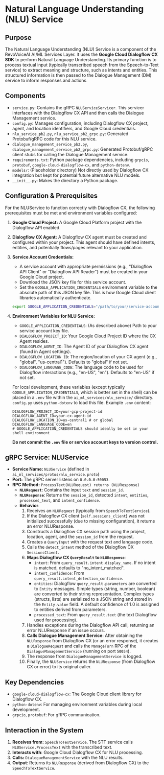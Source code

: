 # Natural Language Understanding (NLU) Service

## Purpose

The Natural Language Understanding (NLU) Service is a component of the RevoVoiceAI AI/ML Services Layer. It uses the **Google Cloud Dialogflow CX SDK** to perform Natural Language Understanding. Its primary function is to process textual input (typically transcribed speech from the Speech-to-Text service) to extract meaning and structure, such as intents and entities. This structured information is then passed to the Dialogue Management (DM) service to inform responses and actions.

## Components

*   `service.py`: Contains the gRPC `NLUServiceServicer`. This servicer interfaces with the Dialogflow CX API and then calls the Dialogue Management service.
*   `config.py`: Manages configuration, including Dialogflow CX project, agent, and location identifiers, and Google Cloud credentials.
*   `nlu_service_pb2.py`, `nlu_service_pb2_grpc.py`: Generated Protobuf/gRPC code for this NLU service.
*   `dialogue_management_service_pb2.py`, `dialogue_management_service_pb2_grpc.py`: Generated Protobuf/gRPC client stubs for calling the Dialogue Management service.
*   `requirements.txt`: Python package dependencies, including `grpcio`, `protobuf`, `google-cloud-dialogflow-cx`, and `python-dotenv`.
*   `models/`: (Placeholder directory) Not directly used by Dialogflow CX integration but kept for potential future alternative NLU models.
*   `__init__.py`: Makes the directory a Python package.

## Configuration & Prerequisites

For the NLUService to function correctly with Dialogflow CX, the following prerequisites must be met and environment variables configured:

1.  **Google Cloud Project:** A Google Cloud Platform project with the Dialogflow API enabled.
2.  **Dialogflow CX Agent:** A Dialogflow CX agent must be created and configured within your project. This agent should have defined intents, entities, and potentially flows/pages relevant to your application.
3.  **Service Account Credentials:**
    *   A service account with appropriate permissions (e.g., "Dialogflow API Client" or "Dialogflow API Reader") must be created in your Google Cloud project.
    *   Download the JSON key file for this service account.
    *   Set the `GOOGLE_APPLICATION_CREDENTIALS` environment variable to the absolute path of this JSON key file. This is how Google Cloud client libraries automatically authenticate.
    ```bash
    export GOOGLE_APPLICATION_CREDENTIALS="/path/to/your/service-account-key.json"
    ```

4.  **Environment Variables for NLU Service:**
    *   `GOOGLE_APPLICATION_CREDENTIALS`: (As described above) Path to your service account key file.
    *   `DIALOGFLOW_PROJECT_ID`: Your Google Cloud Project ID where the CX Agent resides.
    *   `DIALOGFLOW_AGENT_ID`: The Agent ID of your Dialogflow CX agent (found in Agent settings).
    *   `DIALOGFLOW_LOCATION_ID`: The region/location of your CX agent (e.g., "global", "us-central1"). Defaults to "global" if not set.
    *   `DIALOGFLOW_LANGUAGE_CODE`: The language code to be used for Dialogflow interactions (e.g., "en-US", "en"). Defaults to "en-US" if not set.

    For local development, these variables (except typically `GOOGLE_APPLICATION_CREDENTIALS`, which is better set in the shell) can be placed in a `.env` file within the `ai_ml_services/nlu_service/` directory. `config.py` uses `python-dotenv` to load this file.
    Example `.env` content:
    ```env
    DIALOGFLOW_PROJECT_ID=your-gcp-project-id
    DIALOGFLOW_AGENT_ID=your-cx-agent-id
    DIALOGFLOW_LOCATION_ID=us-central1 # or global
    DIALOGFLOW_LANGUAGE_CODE=en
    # GOOGLE_APPLICATION_CREDENTIALS should ideally be set in your shell environment
    ```
    **Do not commit the `.env` file or service account keys to version control.**

## gRPC Service: NLUService

*   **Service Name:** `NLUService` (defined in `ai_ml_services/protos/nlu_service.proto`)
*   **Port:** The gRPC server listens on `0.0.0.0:50053`.
*   **RPC Method:** `ProcessText(NLURequest) returns (NLUResponse)`
    *   **`NLURequest`**: Contains the input `text` and `session_id`.
    *   **`NLUResponse`**: Returns the `session_id`, detected `intent`, `entities`, `processed_text`, and `intent_confidence`.
    *   **Behavior**:
        1.  Receives an `NLURequest` (typically from `SpeechToTextService`).
        2.  If the Dialogflow CX client (`self.sessions_client`) was not initialized successfully (due to missing configuration), it returns an error NLUResponse.
        3.  Constructs a Dialogflow CX session path using the project, location, agent, and the `session_id` from the request.
        4.  Creates a `QueryInput` with the request text and language code.
        5.  Calls the `detect_intent` method of the Dialogflow CX `SessionsClient`.
        6.  **Maps Dialogflow CX `QueryResult` to `NLUResponse`**:
            *   `intent`: From `query_result.intent.display_name`. If no intent is matched, defaults to "no_intent_matched".
            *   `intent_confidence`: From `query_result.intent_detection_confidence`.
            *   `entities`: Dialogflow `query_result.parameters` are converted to `Entity` messages. Simple types (string, number, boolean) are converted to their string representation. Complex types (structs, lists) are serialized to a JSON string and stored in the `Entity.value` field. A default confidence of 1.0 is assigned to entities derived from parameters.
            *   `processed_text`: From `query_result.text` (the text Dialogflow used for processing).
        7.  Handles exceptions during the Dialogflow API call, returning an error NLUResponse if an issue occurs.
        8.  **Calls Dialogue Management Service**: After obtaining the `NLUResponse` from Dialogflow CX (or an error response), it creates a `DialogueRequest` and calls the `ManageTurn` RPC of the `DialogueManagementService` (running on port `50054`).
        9.  The response from `DialogueManagementService` is logged.
        10. Finally, the `NLUService` returns the `NLUResponse` (from Dialogflow CX or error) to its original caller.

## Key Dependencies
*   `google-cloud-dialogflow-cx`: The Google Cloud client library for Dialogflow CX.
*   `python-dotenv`: For managing environment variables during local development.
*   `grpcio`, `protobuf`: For gRPC communication.

## Interaction in the System

1.  **Receives from:** `SpeechToTextService`. The STT service calls `NLUService.ProcessText` with the transcribed text.
2.  **Interacts with:** Google Cloud Dialogflow CX for NLU processing.
3.  **Calls:** `DialogueManagementService` with the NLU results.
4.  **Output**: Returns its `NLUResponse` (derived from Dialogflow CX) to the `SpeechToTextService`.
